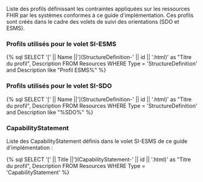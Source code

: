 Liste des profils définissant les contraintes appliquées sur les ressources FHIR par les systèmes conformes à ce guide d'implémentation. Ces profils sont créés dans le cadre des volets de suivi des orientations (SDO et ESMS).

### Profils utilisés pour le volet SI-ESMS
{% sql SELECT '[' || Name ||'](StructureDefinition-' || id || '.html)' as "Titre du profil", Description FROM Resources WHERE Type = 'StructureDefinition' and Description like "Profil ESMS%" %}
### Profils utilisés pour le volet SI-SDO
{% sql SELECT '[' || Name ||'](StructureDefinition-' || id || '.html)' as "Titre du profil", Description FROM Resources WHERE Type = 'StructureDefinition' and Description like "%SDO%" %}

### CapabilityStatement
Liste des CapabilityStatement définis dans le volet SI-ESMS de ce guide d'implémentation :

{% sql SELECT '[' || Title ||'](CapabilityStatement-' || id || '.html)' as "Titre du profil", Description FROM Resources WHERE Type = 'CapabilityStatement' %}